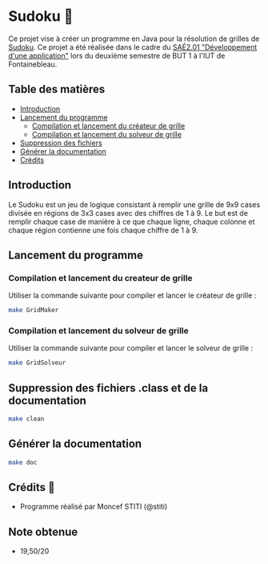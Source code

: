 # Sudoku 🧩

Ce projet vise à créer un programme en Java pour la résolution de grilles de [Sudoku](https://fr.wikipedia.org/wiki/Sudoku). Ce projet a été réalisée dans le cadre du [SAÉ2.01 "Développement d'une application"](https://www.iut-fbleau.fr/sitebp/pt21/21_2023/A75DYGZ82RZL3PGH.php) lors du deuxième semestre de BUT 1 à l'IUT de Fontainebleau.

## Table des matières
- [Introduction](#introduction)
- [Lancement du programme](#lancement-du-programme)
  - [Compilation et lancement du créateur de grille](#Compilation-et-lancement-du-createur-de-grille)
  - [Compilation et lancement du solveur de grille](#Compilation-et-lancement-du-solveur-de-grille)
- [Suppression des fichiers](#suppression-des-fichiers)
- [Générer la documentation](#générer-la-documentation)
- [Crédits](#crédits)


## Introduction
Le Sudoku est un jeu de logique consistant à remplir une grille de 9x9 cases divisée en régions de 3x3 cases avec des chiffres de 1 à 9. Le but est de remplir chaque case de manière à ce que chaque ligne, chaque colonne et chaque région contienne une fois chaque chiffre de 1 à 9.


## Lancement du programme

### Compilation et lancement du createur de grille

Utiliser la commande suivante pour compiler et lancer le créateur de grille :
```bash
make GridMaker
```
### Compilation et lancement du solveur de grille

Utiliser la commande suivante pour compiler et lancer le solveur de grille :
```bash
make GridSolveur
```

## Suppression des fichiers .class et de la documentation
```bash
make clean
```
## Générer la documentation
```bash
make doc
```

## Crédits 🚀
 -   Programme réalisé par Moncef STITI (@stiti)

## Note obtenue
- 19,50/20
